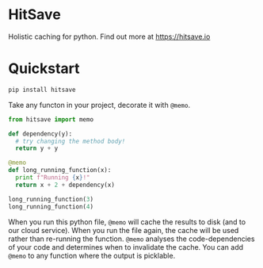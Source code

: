 # HitSave

Holistic caching for python.
Find out more at https://hitsave.io

# Quickstart

```sh
pip install hitsave
```

Take any functon in your project, decorate it with `@memo`.

```py
from hitsave import memo

def dependency(y):
  # try changing the method body!
  return y + y

@memo
def long_running_function(x):
  print f"Running {x}!"
  return x + 2 + dependency(x)

long_running_function(3)
long_running_function(4)
```

When you run this python file, `@memo` will cache the results to disk (and to
our cloud service). When you run the file again, the cache will be used rather
than re-running the function. `@memo` analyses the code-dependencies of your
code and determines when to invalidate the cache. You can add `@memo` to any
function where the output is picklable.

